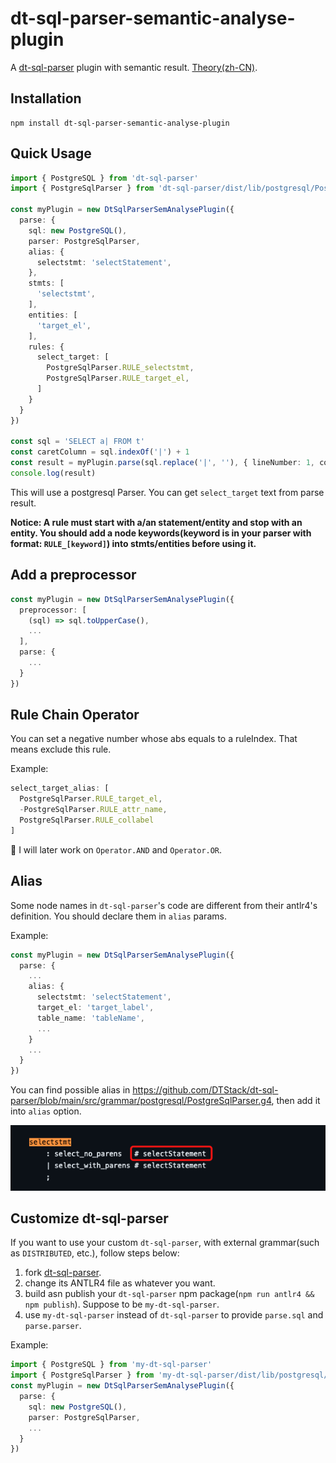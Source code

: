 # dt-sql-parser-semantic-analyse-plugin

A [dt-sql-parser](https://github.com/DTStack/dt-sql-parser) plugin with semantic result. [Theory(zh-CN)](https://github.com/Kijin-Seija/dt-sql-parser-analyse-demo).

## Installation

```
npm install dt-sql-parser-semantic-analyse-plugin
```

## Quick Usage
```typescript
import { PostgreSQL } from 'dt-sql-parser'
import { PostgreSqlParser } from 'dt-sql-parser/dist/lib/postgresql/PostgreSqlParser'

const myPlugin = new DtSqlParserSemAnalysePlugin({
  parse: {
    sql: new PostgreSQL(),
    parser: PostgreSqlParser,
    alias: {
      selectstmt: 'selectStatement',
    },
    stmts: [
      'selectstmt',
    ],
    entities: [
      'target_el',
    ],
    rules: {
      select_target: [
        PostgreSqlParser.RULE_selectstmt,
        PostgreSqlParser.RULE_target_el,
      ]
    }
  }
})

const sql = 'SELECT a| FROM t'
const caretColumn = sql.indexOf('|') + 1
const result = myPlugin.parse(sql.replace('|', ''), { lineNumber: 1, columnNumber: caretColumn })
console.log(result)
```

This will use a postgresql Parser. You can get `select_target` text from parse result.

**Notice: A rule must start with a/an statement/entity and stop with an entity. You should add a node keywords(keyword is in your parser with format: `RULE_[keyword]`) into stmts/entities before using it.**

## Add a preprocessor

```typescript
const myPlugin = new DtSqlParserSemAnalysePlugin({
  preprocessor: [
    (sql) => sql.toUpperCase(),
    ...
  ],
  parse: {
    ...
  }
})
```

## Rule Chain Operator

You can set a negative number whose abs equals to a ruleIndex. That means exclude this rule.

Example:

```typescript
select_target_alias: [
  PostgreSqlParser.RULE_target_el,
  -PostgreSqlParser.RULE_attr_name,
  PostgreSqlParser.RULE_collabel
]
```

🚧 I will later work on `Operator.AND` and `Operator.OR`.

## Alias

Some node names in `dt-sql-parser`'s code are different from their antlr4's definition. You should declare them in `alias` params.

Example:

```typescript
const myPlugin = new DtSqlParserSemAnalysePlugin({
  parse: {
    ...
    alias: {
      selectstmt: 'selectStatement',
      target_el: 'target_label',
      table_name: 'tableName',
      ...
    }
    ...
  }
})
```

You can find possible alias in https://github.com/DTStack/dt-sql-parser/blob/main/src/grammar/postgresql/PostgreSqlParser.g4, then add it into `alias` option.

![alt text](./assets/alias-example.png)

## Customize dt-sql-parser

If you want to use your custom `dt-sql-parser`, with external grammar(such as `DISTRIBUTED`, etc.), follow steps below:
1. fork [dt-sql-parser](https://github.com/DTStack/dt-sql-parser).
2. change its ANTLR4 file as whatever you want.
3. build asn publish your `dt-sql-parser` npm package(`npm run antlr4 && npm publish`). Suppose to be `my-dt-sql-parser`.
4. use `my-dt-sql-parser` instead of `dt-sql-parser` to provide `parse.sql` and `parse.parser`.

Example:

```typescript
import { PostgreSQL } from 'my-dt-sql-parser'
import { PostgreSqlParser } from 'my-dt-sql-parser/dist/lib/postgresql/PostgreSqlParser'
const myPlugin = new DtSqlParserSemAnalysePlugin({
  parse: {
    sql: new PostgreSQL(),
    parser: PostgreSqlParser,
    ...
  }
})
```

